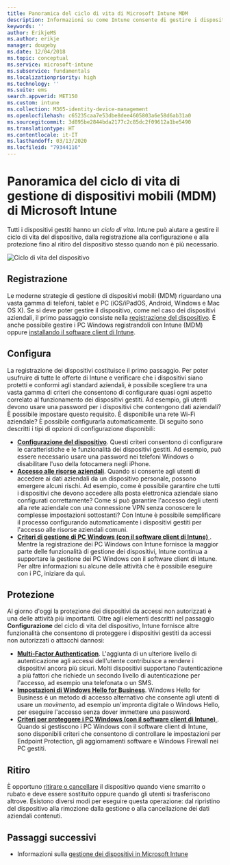 ```yaml
---
title: Panoramica del ciclo di vita di Microsoft Intune MDM
description: Informazioni su come Intune consente di gestire i dispositivi per l'intero ciclo di vita, dalla registrazione alla configurazione fino al ritiro finale.
keywords: ''
author: ErikjeMS
ms.author: erikje
manager: dougeby
ms.date: 12/04/2018
ms.topic: conceptual
ms.service: microsoft-intune
ms.subservice: fundamentals
ms.localizationpriority: high
ms.technology: ''
ms.suite: ems
search.appverid: MET150
ms.custom: intune
ms.collection: M365-identity-device-management
ms.openlocfilehash: c65235caa7e53dbe8dee4605803a6e58d6ab31a0
ms.sourcegitcommit: 3d895be2844bda2177c2c85dc2f09612a1be5490
ms.translationtype: HT
ms.contentlocale: it-IT
ms.lasthandoff: 03/13/2020
ms.locfileid: "79344116"
---
```

# <a name="overview-of-the-microsoft-intune-mobile-device-management-mdm-lifecycle"></a>Panoramica del ciclo di vita di gestione di dispositivi mobili (MDM) di Microsoft Intune

Tutti i dispositivi gestiti hanno un *ciclo di vita*. Intune può aiutare a gestire il ciclo di vita del dispositivo, dalla registrazione alla configurazione e alla protezione fino al ritiro del dispositivo stesso quando non è più necessario.

![Ciclo di vita del dispositivo](./media/device-lifecycle/device-lifecycle.png "Ciclo di vita del dispositivo Intune")

## <a name="enroll"></a>Registrazione

Le moderne strategie di gestione di dispositivi mobili (MDM) riguardano una vasta gamma di telefoni, tablet e PC (iOS/iPadOS, Android, Windows e Mac OS X). Se si deve poter gestire il dispositivo, come nel caso dei dispositivi aziendali, il primo passaggio consiste nella [registrazione del dispositivo](../enrollment/device-enrollment.md). È anche possibile gestire i PC Windows registrandoli con Intune (MDM) oppure [installando il software client di Intune](manage-windows-pcs-with-microsoft-intune.md).

## <a name="configure"></a>Configura

La registrazione dei dispositivi costituisce il primo passaggio. Per poter usufruire di tutte le offerte di Intune e verificare che i dispositivi siano protetti e conformi agli standard aziendali, è possibile scegliere tra una vasta gamma di criteri che consentono di configurare quasi ogni aspetto correlato al funzionamento dei dispositivi gestiti. Ad esempio, gli utenti devono usare una password per i dispositivi che contengono dati aziendali? È possibile impostare questo requisito. È disponibile una rete Wi-Fi aziendale? È possibile configurarla automaticamente. Di seguito sono descritti i tipi di opzioni di configurazione disponibili:

- [**Configurazione del dispositivo**](../configuration/device-profiles.md). Questi criteri consentono di configurare le caratteristiche e le funzionalità dei dispositivi gestiti. Ad esempio, può essere necessario usare una password nei telefoni Windows o disabilitare l'uso della fotocamera negli iPhone.
- [**Accesso alle risorse aziendali**](../configuration/device-profiles.md). Quando si consente agli utenti di accedere ai dati aziendali da un dispositivo personale, possono emergere alcuni rischi. Ad esempio, come è possibile garantire che tutti i dispositivi che devono accedere alla posta elettronica aziendale siano configurati correttamente? Come si può garantire l'accesso degli utenti alla rete aziendale con una connessione VPN senza conoscere le complesse impostazioni sottostanti? Con Intune è possibile semplificare il processo configurando automaticamente i dispositivi gestiti per l'accesso alle risorse aziendali comuni.
- [**Criteri di gestione di PC Windows (con il software client di Intune)** ](common-windows-pc-management-tasks-with-the-microsoft-intune-computer-client.md). Mentre la registrazione dei PC Windows con Intune fornisce la maggior parte delle funzionalità di gestione dei dispositivi, Intune continua a supportare la gestione dei PC Windows con il software client di Intune. Per altre informazioni su alcune delle attività che è possibile eseguire con i PC, iniziare da qui.

## <a name="protect"></a>Protezione

Al giorno d'oggi la protezione dei dispositivi da accessi non autorizzati è una delle attività più importanti. Oltre agli elementi descritti nel passaggio **Configurazione** del ciclo di vita del dispositivo, Intune fornisce altre funzionalità che consentono di proteggere i dispositivi gestiti da accessi non autorizzati o attacchi dannosi:

- [**Multi-Factor Authentication**](../enrollment/multi-factor-authentication.md). L'aggiunta di un ulteriore livello di autenticazione agli accessi dell'utente contribuisce a rendere i dispositivi ancora più sicuri. Molti dispositivi supportano l'autenticazione a più fattori che richiede un secondo livello di autenticazione per l'accesso, ad esempio una telefonata o un SMS.
- [**Impostazioni di Windows Hello for Business**](../protect/windows-hello.md). Windows Hello for Business è un metodo di accesso alternativo che consente agli utenti di usare un *movimento*, ad esempio un'impronta digitale o Windows Hello, per eseguire l'accesso senza dover immettere una password.
- [**Criteri per proteggere i PC Windows (con il software client di Intune)** ](policies-to-protect-windows-pcs-in-microsoft-intune.md). Quando si gestiscono i PC Windows con il software client di Intune, sono disponibili criteri che consentono di controllare le impostazioni per Endpoint Protection, gli aggiornamenti software e Windows Firewall nei PC gestiti.

## <a name="retire"></a>Ritiro

È opportuno [ritirare o cancellare](../remote-actions/device-management.md) il dispositivo quando viene smarrito o rubato e deve essere sostituito oppure quando gli utenti si trasferiscono altrove. Esistono diversi modi per eseguire questa operazione: dal ripristino del dispositivo alla rimozione dalla gestione o alla cancellazione dei dati aziendali contenuti.

## <a name="next-steps"></a>Passaggi successivi

- Informazioni sulla [gestione dei dispositivi in Microsoft Intune](../remote-actions/device-management.md)
